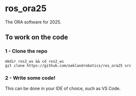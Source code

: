 # ros_ora25

The ORA software for 2025.

## To work on the code

### 1 - Clone the repo
```
mkdir ros2_ws && cd ros2_ws
git clone https://github.com/oaklandrobotics/ros_ora25 src
```

### 2 - Write some code!

This can be done in your IDE of choice, such as VS Code.

